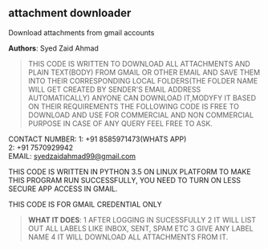 ## attachment downloader
Download attachments from gmail accounts

**Authors**: Syed Zaid Ahmad

> THIS CODE IS WRITTEN TO DOWNLOAD ALL ATTACHMENTS AND PLAIN TEXT(BODY) FROM GMAIL OR OTHER EMAIL AND
SAVE THEM INTO THEIR CORRESPONDING LOCAL FOLDERS(THE FOLDER NAME WILL GET CREATED BY SENDER'S EMAIL ADDRESS AUTOMATICALLY)
ANYONE CAN DOWNLOAD IT,MODYFY IT BASED ON THEIR REQUIREMENTS
THE FOLLOWING CODE IS FREE TO DOWNLOAD AND USE FOR COMMERCIAL AND NON COMMERCIAL PURPOSE 
IN CASE OF ANY QUERY FEEL FREE TO ASK.

CONTACT NUMBER:
            1: +91 8585971473(WHATS APP)<br>
            2: +91 7570929942 <br>
EMAIL: syedzaidahmad99@gmail.com

THIS CODE IS WRITTEN IN PYTHON 3.5 ON LINUX PLATFORM
TO MAKE THIS PROGRAM RUN SUCCESSFULLY, YOU NEED TO TURN ON LESS SECURE APP ACCESS IN GMAIL.

THIS CODE IS FOR GMAIL CREDENTIAL ONLY

>**WHAT IT DOES**:
1 AFTER LOGGING IN SUCESSFULLY 
2 IT WILL LIST OUT ALL LABELS LIKE INBOX, SENT, SPAM ETC
3 GIVE ANY LABEL NAME
4 IT WILL DOWNLOAD ALL ATTACHMENTS FROM IT.

